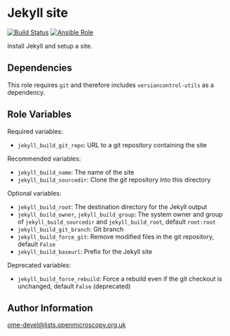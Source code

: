 Jekyll site
===========

[![Build Status](https://travis-ci.org/openmicroscopy/ansible-role-jekyll-build.svg)](https://travis-ci.org/openmicroscopy/ansible-role-jekyll-build)
[![Ansible Role](https://img.shields.io/ansible/role/14762.svg)](https://galaxy.ansible.com/openmicroscopy/jekyll-build/)

Install Jekyll and setup a site.


Dependencies
------------

This role requires `git` and therefore includes `versioncontrol-utils` as a dependency.


Role Variables
--------------

Required variables:

- `jekyll_build_git_repo`: URL to a git repository containing the site

Recommended variables:

- `jekyll_build_name`: The name of the site
- `jekyll_build_sourcedir`: Clone the git repository into this directory

Optional variables:

- `jekyll_build_root`: The destination directory for the Jekyll output
- `jekyll_build_owner`, `jekyll_build_group`: The system owner and group of `jekyll_build_sourcedir` and `jekyll_build_root`, default `root:root`
- `jekyll_build_git_branch`: Git branch
- `jekyll_build_force_git`: Remove modified files in the git repository, default `False`
- `jekyll_build_baseurl`: Prefix for the Jekyll site

Deprecated variables:

- `jekyll_build_force_rebuild`: Force a rebuild even if the git checkout is unchanged, default `False` (deprecated)

Author Information
------------------

ome-devel@lists.openmicroscopy.org.uk
